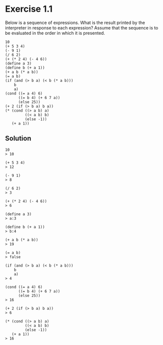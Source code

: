 Exercise 1.1
============

Below is a sequence of expressions. What is the result printed by the
interpreter in response to each expression? Assume that the sequence is to be
evaluated in the order in which it is presented.

    10
    (+ 5 3 4)
    (- 9 1)
    (/ 6 2)
    (+ (* 2 4) (- 4 6))
    (define a 3)
    (define b (+ a 1))
    (+ a b (* a b))
    (= a b)
    (if (and (> b a) (< b (* a b)))
        b
        a)
    (cond ((= a 4) 6)
          ((= b 4) (+ 6 7 a))
          (else 25))
    (+ 2 (if (> b a) b a))
    (* (cond ((> a b) a)
             ((< a b) b)
             (else -1))
       (+ a 1))

Solution
--------
    10
    > 10

    (+ 5 3 4)
    > 12

    (- 9 1)
    > 8

    (/ 6 2)
    > 3

    (+ (* 2 4) (- 4 6))
    > 6

    (define a 3)
    > a:3

    (define b (+ a 1))
    > b:4

    (+ a b (* a b))
    > 19

    (= a b)
    > false

    (if (and (> b a) (< b (* a b)))
        b
        a)
    > 4

    (cond ((= a 4) 6)
          ((= b 4) (+ 6 7 a))
          (else 25))
    > 16

    (+ 2 (if (> b a) b a))
    > 6

    (* (cond ((> a b) a)
             ((< a b) b)
             (else -1))
       (+ a 1))
    > 16
